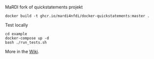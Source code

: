 MaRDI fork of quickstatements projekt 

`docker build -t ghcr.io/mardi4nfdi/docker-quickstatements:master .`

Test locally
```
cd example
docker-compose up -d
bash ./run_tests.sh
```

More in the [Wiki](https://github.com/MaRDI4NFDI/docker-quickstatements/wiki).